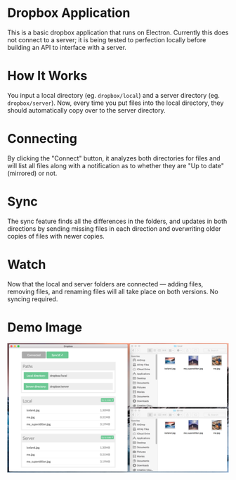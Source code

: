 # Dropbox Application
This is a basic dropbox application that runs on Electron. Currently this does not connect to a server; it is being tested to perfection locally before building an API to interface with a server.

# How It Works
You input a local directory (eg. `dropbox/local`) and a server directory (eg. `dropbox/server`). Now, every time you put files into the local directory, they should automatically copy over to the server directory.

# Connecting
By clicking the "Connect" button, it analyzes both directories for files and will list all files along with a notification as to whether they are "Up to date" (mirrored) or not.

# Sync
The sync feature finds all the differences in the folders, and updates in both directions by sending missing files in each direction and overwriting older copies of files with newer copies.

# Watch
Now that the local and server folders are connected &mdash; adding files, removing files, and renaming files will all take place on both versions. No syncing required.

# Demo Image
![Demo Image](https://raw.githubusercontent.com/brockwhittaker/Desktop-Dropbox/master/dropbox/local/demo_screenshot.png)
